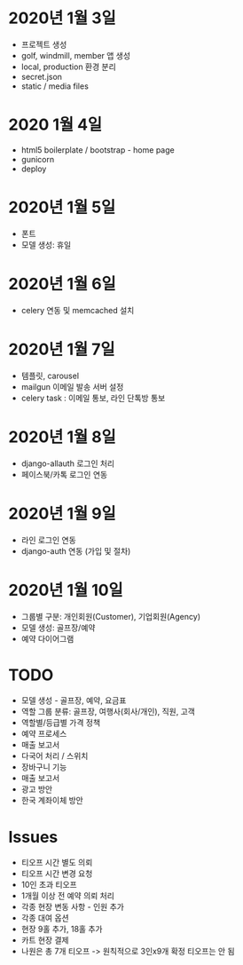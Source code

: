 # 2020년 1월 3일
- 프로젝트 생성
- golf, windmill, member 앱 생성
- local, production 환경 분리
- secret.json
- static / media files

# 2020 1월 4일
- html5 boilerplate / bootstrap - home page
- gunicorn
- deploy

# 2020년 1월 5일
- 폰트
- 모델 생성: 휴일

# 2020년 1월 6일
- celery 연동 및 memcached 설치

# 2020년 1월 7일
- 템플릿, carousel
- mailgun 이메일 발송 서버 설정
- celery task : 이메일 통보, 라인 단톡방 통보

# 2020년 1월 8일
- django-allauth 로그인 처리
- 페이스북/카톡 로그인 연동

# 2020년 1월 9일
- 라인 로그인 연동
- django-auth 연동 (가입 및 절차)

# 2020년 1월 10일
- 그룹별 구분: 개인회원(Customer), 기업회원(Agency)
- 모델 생성: 골프장/예약
- 예약 다이어그램

# TODO

- 모델 생성 - 골프장, 예약, 요금표
- 역할 그룹 분류: 골프장, 여행사(회사/개인), 직원, 고객
- 역할별/등급별 가격 정책
- 예약 프로세스
- 매출 보고서
- 다국어 처리 / 스위치
- 장바구니 기능
- 매출 보고서
- 광고 방안
- 한국 계좌이체 방안


# Issues
- 티오프 시간 별도 의뢰
- 티오프 시간 변경 요청
- 10인 초과 티오프
- 1개월 이상 전 예약 의뢰 처리
- 각종 현장 변동 사항 - 인원 추가
- 각종 대여 옵션
- 현장 9홀 추가, 18홀 추가
- 카트 현장 결제
- 나원은 총 7개 티오프 -> 원칙적으로 3인x9개 확정 티오프는 안 됨
